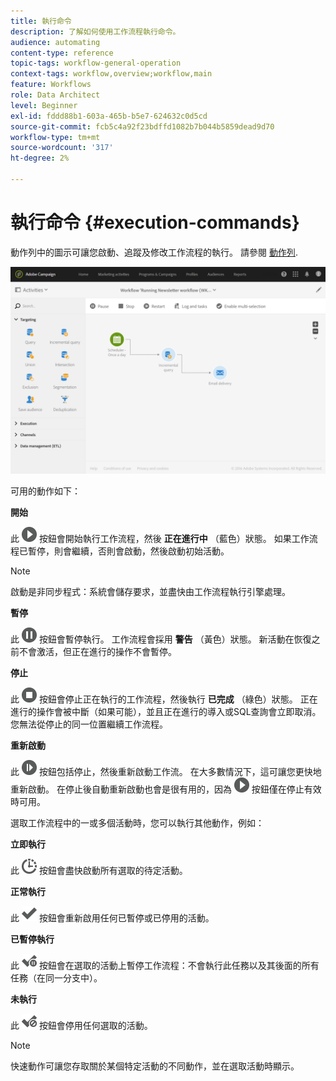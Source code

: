 ```yaml
---
title: 執行命令
description: 了解如何使用工作流程執行命令。
audience: automating
content-type: reference
topic-tags: workflow-general-operation
context-tags: workflow,overview;workflow,main
feature: Workflows
role: Data Architect
level: Beginner
exl-id: fddd88b1-603a-465b-b5e7-624632c0d5cd
source-git-commit: fcb5c4a92f23bdffd1082b7b044b5859dead9d70
workflow-type: tm+mt
source-wordcount: '317'
ht-degree: 2%

---
```


# 執行命令 {#execution-commands}

動作列中的圖示可讓您啟動、追蹤及修改工作流程的執行。 請參閱 [動作列](../../automating/using/workflow-interface.md#action-bar).

![](assets/wkf_execution_2.png)

可用的動作如下：

**開始**

此 ![](assets/play_darkgrey-24px.png) 按鈕會開始執行工作流程，然後 **正在進行中** （藍色）狀態。 如果工作流程已暫停，則會繼續，否則會啟動，然後啟動初始活動。

>[!NOTE]
>
>啟動是非同步程式：系統會儲存要求，並盡快由工作流程執行引擎處理。

**暫停**

此 ![](assets/pause_darkgrey-24px.png) 按鈕會暫停執行。 工作流程會採用 **警告** （黃色）狀態。 新活動在恢復之前不會激活，但正在進行的操作不會暫停。

**停止**

此 ![](assets/stop_darkgrey-24px.png) 按鈕會停止正在執行的工作流程，然後執行 **已完成** （綠色）狀態。 正在進行的操作會被中斷（如果可能），並且正在進行的導入或SQL查詢會立即取消。 您無法從停止的同一位置繼續工作流程。

**重新啟動**

此 ![](assets/pauseplay_darkgrey-24px.png) 按鈕包括停止，然後重新啟動工作流。 在大多數情況下，這可讓您更快地重新啟動。 在停止後自動重新啟動也會是很有用的，因為 ![](assets/play_darkgrey-24px.png) 按鈕僅在停止有效時可用。

選取工作流程中的一或多個活動時，您可以執行其他動作，例如：

**立即執行**

此 ![](assets/pending_darkgrey-24px.png) 按鈕會盡快啟動所有選取的待定活動。

**正常執行**

此 ![](assets/check_darkgrey-24px.png) 按鈕會重新啟用任何已暫停或已停用的活動。

**已暫停執行**

此 ![](assets/check_pause_darkgrey-24px.png) 按鈕會在選取的活動上暫停工作流程：不會執行此任務以及其後面的所有任務（在同一分支中）。

**未執行**

此 ![](assets/checkdisable.png) 按鈕會停用任何選取的活動。

>[!NOTE]
>
>快速動作可讓您存取關於某個特定活動的不同動作，並在選取活動時顯示。
